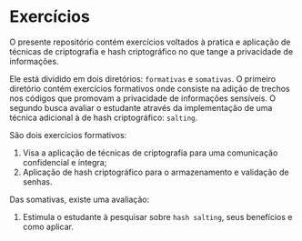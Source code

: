 # Exercícios 

O presente repositório contém exercícios voltados à pratica e aplicação de técnicas de criptografia e hash criptográfico no que tange a privacidade de informações.

Ele está dividido em dois diretórios: ```formativas``` e ```somativas```. O primeiro diretório contém exercícios formativos onde consiste na adição de trechos nos códigos que promovam a privacidade de informações sensíveis. O segundo busca avaliar o estudante através da implementação de uma técnica adicional à de hash criptográfico: ```salting```.

São dois exercícios formativos:
1. Visa a aplicação de técnicas de criptografia para uma comunicação confidencial e íntegra;
2. Aplicação de hash criptográfico para o armazenamento e validação de senhas.

Das somativas, existe uma avaliação:
1. Estimula o estudante à pesquisar sobre ```hash salting```, seus benefícios e como aplicar.
